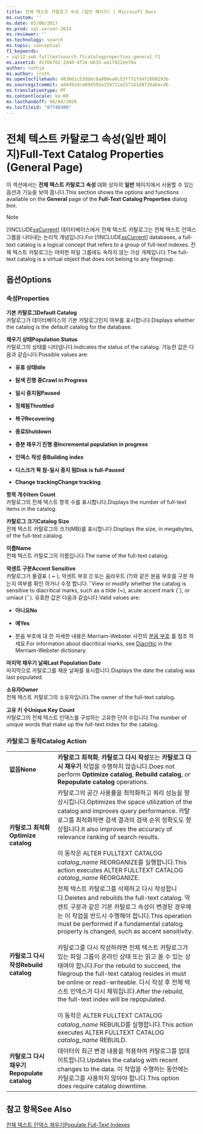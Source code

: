 ```yaml
---
title: 전체 텍스트 카탈로그 속성 (일반 페이지) | Microsoft Docs
ms.custom: ''
ms.date: 03/08/2017
ms.prod: sql-server-2014
ms.reviewer: ''
ms.technology: search
ms.topic: conceptual
f1_keywords:
- sql12.swb.fulltextsearch.ftcatalogproperties.general.f1
ms.assetid: d1f66762-2d40-4f24-b635-a417d22ee79a
author: rothja
ms.author: jroth
ms.openlocfilehash: 483601c53db6c8a806ea8c53f771fd4f2608293b
ms.sourcegitcommit: ad4d92dce894592a259721a1571b1d8736abacdb
ms.translationtype: MT
ms.contentlocale: ko-KR
ms.lasthandoff: 08/04/2020
ms.locfileid: "87740300"
---
```

# <a name="full-text-catalog-properties-general-page"></a><span data-ttu-id="3f840-102">전체 텍스트 카탈로그 속성(일반 페이지)</span><span class="sxs-lookup"><span data-stu-id="3f840-102">Full-Text Catalog Properties (General Page)</span></span>
  <span data-ttu-id="3f840-103">이 섹션에서는 **전체 텍스트 카탈로그 속성** 대화 상자의 **일반** 페이지에서 사용할 수 있는 옵션과 기능을 보여 줍니다.</span><span class="sxs-lookup"><span data-stu-id="3f840-103">This section shows the options and functions available on the **General** page of the **Full-Text Catalog Properties** dialog box.</span></span>  
  
> [!NOTE]  
>  <span data-ttu-id="3f840-104">[!INCLUDE[ssCurrent](../includes/sscurrent-md.md)] 데이터베이스에서 전체 텍스트 카탈로그는 전체 텍스트 인덱스 그룹을 나타내는 논리적 개념입니다.</span><span class="sxs-lookup"><span data-stu-id="3f840-104">For [!INCLUDE[ssCurrent](../includes/sscurrent-md.md)] databases, a full-text catalog is a logical concept that refers to a group of full-text indexes.</span></span> <span data-ttu-id="3f840-105">전체 텍스트 카탈로그는 어떠한 파일 그룹에도 속하지 않는 가상 개체입니다.</span><span class="sxs-lookup"><span data-stu-id="3f840-105">The full-text catalog is a virtual object that does not belong to any filegroup.</span></span>  
  
## <a name="options"></a><span data-ttu-id="3f840-106">옵션</span><span class="sxs-lookup"><span data-stu-id="3f840-106">Options</span></span>  
  
### <a name="properties"></a><span data-ttu-id="3f840-107">속성</span><span class="sxs-lookup"><span data-stu-id="3f840-107">Properties</span></span>  
 <span data-ttu-id="3f840-108">**기본 카탈로그**</span><span class="sxs-lookup"><span data-stu-id="3f840-108">**Default Catalog**</span></span>  
 <span data-ttu-id="3f840-109">카탈로그가 데이터베이스의 기본 카탈로그인지 여부를 표시합니다.</span><span class="sxs-lookup"><span data-stu-id="3f840-109">Displays whether the catalog is the default catalog for the database.</span></span>  
  
 <span data-ttu-id="3f840-110">**채우기 상태**</span><span class="sxs-lookup"><span data-stu-id="3f840-110">**Population Status**</span></span>  
 <span data-ttu-id="3f840-111">카탈로그의 상태를 나타냅니다.</span><span class="sxs-lookup"><span data-stu-id="3f840-111">Indicates the status of the catalog.</span></span> <span data-ttu-id="3f840-112">가능한 값은 다음과 같습니다.</span><span class="sxs-lookup"><span data-stu-id="3f840-112">Possible values are:</span></span>  
  
-   <span data-ttu-id="3f840-113">**유휴 상태**</span><span class="sxs-lookup"><span data-stu-id="3f840-113">**Idle**</span></span>  
  
-   <span data-ttu-id="3f840-114">**탐색 진행 중**</span><span class="sxs-lookup"><span data-stu-id="3f840-114">**Crawl in Progress**</span></span>  
  
-   <span data-ttu-id="3f840-115">**일시 중지됨**</span><span class="sxs-lookup"><span data-stu-id="3f840-115">**Paused**</span></span>  
  
-   <span data-ttu-id="3f840-116">**정체됨**</span><span class="sxs-lookup"><span data-stu-id="3f840-116">**Throttled**</span></span>  
  
-   <span data-ttu-id="3f840-117">**복구**</span><span class="sxs-lookup"><span data-stu-id="3f840-117">**Recovering**</span></span>  
  
-   <span data-ttu-id="3f840-118">**종료**</span><span class="sxs-lookup"><span data-stu-id="3f840-118">**Shutdown**</span></span>  
  
-   <span data-ttu-id="3f840-119">**증분 채우기 진행 중**</span><span class="sxs-lookup"><span data-stu-id="3f840-119">**Incremental population in progress**</span></span>  
  
-   <span data-ttu-id="3f840-120">**인덱스 작성 중**</span><span class="sxs-lookup"><span data-stu-id="3f840-120">**Building index**</span></span>  
  
-   <span data-ttu-id="3f840-121">**디스크가 꽉 참-일시 중지 됨**</span><span class="sxs-lookup"><span data-stu-id="3f840-121">**Disk is full-Paused**</span></span>  
  
-   <span data-ttu-id="3f840-122">**Change tracking**</span><span class="sxs-lookup"><span data-stu-id="3f840-122">**Change tracking**</span></span>  
  
 <span data-ttu-id="3f840-123">**항목 개수**</span><span class="sxs-lookup"><span data-stu-id="3f840-123">**Item Count**</span></span>  
 <span data-ttu-id="3f840-124">카탈로그의 전체 텍스트 항목 수를 표시합니다.</span><span class="sxs-lookup"><span data-stu-id="3f840-124">Displays the number of full-text items in the catalog.</span></span>  
  
 <span data-ttu-id="3f840-125">**카탈로그 크기**</span><span class="sxs-lookup"><span data-stu-id="3f840-125">**Catalog Size**</span></span>  
 <span data-ttu-id="3f840-126">전체 텍스트 카탈로그의 크기(MB)를 표시합니다.</span><span class="sxs-lookup"><span data-stu-id="3f840-126">Displays the size, in megabytes, of the full-text catalog.</span></span>  
  
 <span data-ttu-id="3f840-127">**이름**</span><span class="sxs-lookup"><span data-stu-id="3f840-127">**Name**</span></span>  
 <span data-ttu-id="3f840-128">전체 텍스트 카탈로그의 이름입니다.</span><span class="sxs-lookup"><span data-stu-id="3f840-128">The name of the full-text catalog.</span></span>  
  
 <span data-ttu-id="3f840-129">**악센트 구분**</span><span class="sxs-lookup"><span data-stu-id="3f840-129">**Accent Sensitive**</span></span>  
 <span data-ttu-id="3f840-130">카탈로그가 물결표 ( **~** ), 악센트 부호 (**́**) 또는 움라우트 (?)와 같은 분음 부호를 구분 하는지 여부를 확인 하거나 수정 합니다.**¨**</span><span class="sxs-lookup"><span data-stu-id="3f840-130">View or modify whether the catalog is sensitive to diacritical marks, such as a tilde (**~**), acute accent mark (**´**), or umlaut (**¨**).</span></span> <span data-ttu-id="3f840-131">유효한 값은 다음과 같습니다.</span><span class="sxs-lookup"><span data-stu-id="3f840-131">Valid values are:</span></span>  
  
-   <span data-ttu-id="3f840-132">**아니요**</span><span class="sxs-lookup"><span data-stu-id="3f840-132">**No**</span></span>  
  
-   <span data-ttu-id="3f840-133">**예**</span><span class="sxs-lookup"><span data-stu-id="3f840-133">**Yes**</span></span>  
  
-   <span data-ttu-id="3f840-134">분음 부호에 대 한 자세한 내용은 Merriam-Webster 사전의 [분음 부호](https://www.merriam-webster.com/dictionary/diacritic) 를 참조 하세요.</span><span class="sxs-lookup"><span data-stu-id="3f840-134">For information about diacritical marks, see [Diacritic](https://www.merriam-webster.com/dictionary/diacritic) in the Merriam-Webster dictionary.</span></span>  
  
 <span data-ttu-id="3f840-135">**마지막 채우기 날짜**</span><span class="sxs-lookup"><span data-stu-id="3f840-135">**Last Population Date**</span></span>  
 <span data-ttu-id="3f840-136">마지막으로 카탈로그를 채운 날짜를 표시합니다.</span><span class="sxs-lookup"><span data-stu-id="3f840-136">Displays the date the catalog was last populated.</span></span>  
  
 <span data-ttu-id="3f840-137">**소유자**</span><span class="sxs-lookup"><span data-stu-id="3f840-137">**Owner**</span></span>  
 <span data-ttu-id="3f840-138">전체 텍스트 카탈로그의 소유자입니다.</span><span class="sxs-lookup"><span data-stu-id="3f840-138">The owner of the full-text catalog.</span></span>  
  
 <span data-ttu-id="3f840-139">**고유 키 수**</span><span class="sxs-lookup"><span data-stu-id="3f840-139">**Unique Key Count**</span></span>  
 <span data-ttu-id="3f840-140">카탈로그의 전체 텍스트 인덱스를 구성하는 고유한 단어 수입니다.</span><span class="sxs-lookup"><span data-stu-id="3f840-140">The number of unique words that make up the full-text index for the catalog.</span></span>  
  
### <a name="catalog-action"></a><span data-ttu-id="3f840-141">카탈로그 동작</span><span class="sxs-lookup"><span data-stu-id="3f840-141">Catalog Action</span></span>  
  
|||  
|-|-|  
|<span data-ttu-id="3f840-142">**없음**</span><span class="sxs-lookup"><span data-stu-id="3f840-142">**None**</span></span>|<span data-ttu-id="3f840-143">**카탈로그 최적화**, **카탈로그 다시 작성**또는 **카탈로그 다시 채우기** 작업을 수행하지 않습니다.</span><span class="sxs-lookup"><span data-stu-id="3f840-143">Does not perform **Optimize catalog**, **Rebuild catalog**, or **Repopulate catalog** operations.</span></span>|  
|<span data-ttu-id="3f840-144">**카탈로그 최적화**</span><span class="sxs-lookup"><span data-stu-id="3f840-144">**Optimize catalog**</span></span>|<span data-ttu-id="3f840-145">카탈로그의 공간 사용률을 최적화하고 쿼리 성능을 향상시킵니다.</span><span class="sxs-lookup"><span data-stu-id="3f840-145">Optimizes the space utilization of the catalog and improves query performance.</span></span> <span data-ttu-id="3f840-146">카탈로그를 최적화하면 검색 결과의 검색 순위 정확도도 향상됩니다.</span><span class="sxs-lookup"><span data-stu-id="3f840-146">It also improves the accuracy of relevance ranking of search results.</span></span><br /><br /> <span data-ttu-id="3f840-147">이 동작은 ALTER FULLTEXT CATALOG *catalog_name* REORGANIZE를 실행합니다.</span><span class="sxs-lookup"><span data-stu-id="3f840-147">This action executes ALTER FULLTEXT CATALOG *catalog_name* REORGANIZE.</span></span>|  
|<span data-ttu-id="3f840-148">**카탈로그 다시 작성**</span><span class="sxs-lookup"><span data-stu-id="3f840-148">**Rebuild catalog**</span></span>|<span data-ttu-id="3f840-149">전체 텍스트 카탈로그를 삭제하고 다시 작성합니다.</span><span class="sxs-lookup"><span data-stu-id="3f840-149">Deletes and rebuilds the full-text catalog.</span></span> <span data-ttu-id="3f840-150">악센트 구분과 같은 기본 카탈로그 속성이 변경된 경우에는 이 작업을 반드시 수행해야 합니다.</span><span class="sxs-lookup"><span data-stu-id="3f840-150">This operation must be performed if a fundamental catalog property is changed, such as accent sensitivity.</span></span><br /><br /> <span data-ttu-id="3f840-151">카탈로그를 다시 작성하려면 전체 텍스트 카탈로그가 있는 파일 그룹이 온라인 상태 또는 읽고 쓸 수 있는 상태여야 합니다.</span><span class="sxs-lookup"><span data-stu-id="3f840-151">For the rebuild to succeed, the filegroup the full-text catalog resides in must be online or read-writeable.</span></span> <span data-ttu-id="3f840-152">다시 작성 후 전체 텍스트 인덱스가 다시 채워집니다.</span><span class="sxs-lookup"><span data-stu-id="3f840-152">After the rebuild, the full-text index will be repopulated.</span></span><br /><br /> <span data-ttu-id="3f840-153">이 동작은 ALTER FULLTEXT CATALOG *catalog_name* REBUILD를 실행합니다.</span><span class="sxs-lookup"><span data-stu-id="3f840-153">This action executes ALTER FULLTEXT CATALOG *catalog_name* REBUILD.</span></span>|  
|<span data-ttu-id="3f840-154">**카탈로그 다시 채우기**</span><span class="sxs-lookup"><span data-stu-id="3f840-154">**Repopulate catalog**</span></span>|<span data-ttu-id="3f840-155">데이터의 최근 변경 내용을 적용하여 카탈로그를 업데이트합니다.</span><span class="sxs-lookup"><span data-stu-id="3f840-155">Updates the catalog with recent changes to the data.</span></span> <span data-ttu-id="3f840-156">이 작업을 수행하는 동안에는 카탈로그를 사용하지 않아야 합니다.</span><span class="sxs-lookup"><span data-stu-id="3f840-156">This option does require catalog downtime.</span></span>|  
  
## <a name="see-also"></a><span data-ttu-id="3f840-157">참고 항목</span><span class="sxs-lookup"><span data-stu-id="3f840-157">See Also</span></span>  
 [<span data-ttu-id="3f840-158">전체 텍스트 인덱스 채우기</span><span class="sxs-lookup"><span data-stu-id="3f840-158">Populate Full-Text Indexes</span></span>](../relational-databases/indexes/indexes.md)  
  
  
